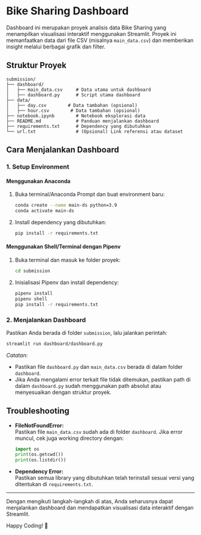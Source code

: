 # Bike Sharing Dashboard

Dashboard ini merupakan proyek analisis data Bike Sharing yang menampilkan visualisasi interaktif menggunakan Streamlit. Proyek ini memanfaatkan data dari file CSV (misalnya `main_data.csv`) dan memberikan insight melalui berbagai grafik dan filter.

## Struktur Proyek

```
submission/
├── dashboard/
│   ├── main_data.csv     # Data utama untuk dashboard
│   ├── dashboard.py      # Script utama dashboard
├── data/
│   ├── day.csv        # Data tambahan (opsional)
│   ├── hour.csv        # Data tambahan (opsional)
├── notebook.ipynb        # Notebook eksplorasi data
├── README.md             # Panduan menjalankan dashboard
├── requirements.txt      # Dependency yang dibutuhkan
└── url.txt               # (Opsional) Link referensi atau dataset
```

## Cara Menjalankan Dashboard

### 1. Setup Environment

#### Menggunakan Anaconda

1. Buka terminal/Anaconda Prompt dan buat environment baru:
   ```bash
   conda create --name main-ds python=3.9
   conda activate main-ds
   ```
2. Install dependency yang dibutuhkan:
   ```bash
   pip install -r requirements.txt
   ```

#### Menggunakan Shell/Terminal dengan Pipenv

1. Buka terminal dan masuk ke folder proyek:
   ```bash
   cd submission
   ```
2. Inisialisasi Pipenv dan install dependency:
   ```bash
   pipenv install
   pipenv shell
   pip install -r requirements.txt
   ```

### 2. Menjalankan Dashboard

Pastikan Anda berada di folder `submission`, lalu jalankan perintah:

```bash
streamlit run dashboard/dashboard.py
```

*Catatan:*  
- Pastikan file `dashboard.py` dan `main_data.csv` berada di dalam folder `dashboard`.
- Jika Anda mengalami error terkait file tidak ditemukan, pastikan path di dalam `dashboard.py` sudah menggunakan path absolut atau menyesuaikan dengan struktur proyek.

## Troubleshooting

- **FileNotFoundError:**  
  Pastikan file `main_data.csv` sudah ada di folder `dashboard`. Jika error muncul, cek juga working directory dengan:
  ```python
  import os
  print(os.getcwd())
  print(os.listdir())
  ```
- **Dependency Error:**  
  Pastikan semua library yang dibutuhkan telah terinstall sesuai versi yang ditentukan di `requirements.txt`.

---

Dengan mengikuti langkah-langkah di atas, Anda seharusnya dapat menjalankan dashboard dan mendapatkan visualisasi data interaktif dengan Streamlit.

Happy Coding! 🚀
